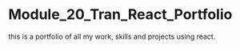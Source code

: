 # Module_20_Tran_React_Portfolio
this is a portfolio of all my work, skills and projects using react.
